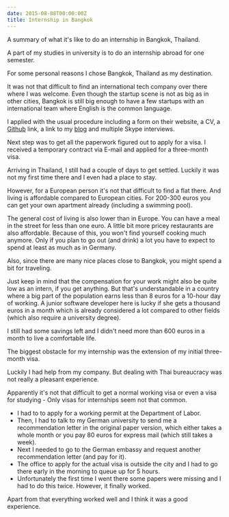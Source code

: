 ```yaml
---
date: 2015-08-08T00:00:00Z
title: Internship in Bangkok
---
```


A summary of what it's like to do an internship in Bangkok, Thailand.<!--more-->


A part of my studies in university is to do an internship abroad for one semester.

For some personal reasons I chose Bangkok, Thailand as my destination.

It was not that difficult to find an international tech company over there where I was welcome.
Even though the  startup scene is not as big as in other cities,
Bangkok is still big enough to have a few startups with an international team where English is the common language.

I applied with the usual procedure including a form on their website, a CV, a [Github][gh] link, a link to my [blog][blog] and multiple Skype interviews.

Next step was to get all the paperwork figured out to apply for a visa.
I received a temporary contract via E-mail and applied for a three-month visa.

Arriving in Thailand, I still had a couple of days to get settled.
Luckily it was not my first time there and I even had a place to stay.

However, for a European person it's not that difficult to find a flat there.
And living is affordable compared to European cities.
For 200-300 euros you can get your own apartment already (including a swimming pool).

The general cost of living is also lower than in Europe.
You can have a meal in the street for less than one euro.
A little bit more pricey restaurants are also affordable.
Because of this, you won't find yourself cooking much anymore.
Only if you plan to go out (and drink) a lot you have to expect to spend at least as much as in Germany.

Also, since there are many nice places close to Bangkok, you might spend a bit for traveling.

Just keep in mind that the compensation for your work might also be quite low as an intern,
if you get anything.
But that's understandable in a country where a big part of the population earns less than 8 euros for a 10-hour day of working.
A junior software developer here is lucky if she gets a thousand euros in a month which is already considered a lot compared to other fields (which also require a university degree).

I still had some savings left and I didn't need more than 600 euros in a month to live a comfortable life.

The biggest obstacle for my internship was the extension of my initial three-month visa.

Luckily I had help from my company. But dealing with Thai bureaucracy was not really a pleasant experience.

Apparently it's not that difficult to get a normal working visa or even a visa for studying - Only visas for internships seem not that common.

- I had to to apply for a working permit at the Department of Labor.
- Then, I had to talk to my German university to send me a recommendation letter in the original paper version,
which either takes a whole month or you pay 80 euros for express mail (which still takes a week).
- Next I needed to go to the German embassy and request another recommendation letter (and pay for it).
- The office to apply for the actual visa is outside the city and I had to go there early in the morning to queue up for 5 hours.
- Unfortunately the first time I went there some papers were missing and I had to do this twice.
However, it finally worked.

Apart from that everything worked well and I think it was a good experience.



[blog]: https://jorin.me
[gh]: https://github.com/jorinvo
